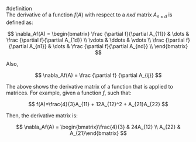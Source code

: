 #definition  
The derivative of a function $f(A)$ with respect to a $n x d$ matrix $A_{n \times d}$ is defined as: 

$$
\nabla_Af(A) = \begin{bmatrix}
\frac {\partial f}{\partial A_{11}} & \dots &  \frac {\partial f}{\partial A_{1d}} \\
\vdots & \ddots & \vdots \\
\frac {\partial f}{\partial A_{n1}} & \dots &  \frac {\partial f}{\partial A_{nd}} \\
\end{bmatrix}
$$

Also, 

$$
\nabla_Af(A) = \frac {\partial f} {\partial A_{ij}}
$$

The above shows the derivative matrix of a function that is applied to matrices. For example, given a function $f$, such that: 

$$
f(A)=\frac{4}{3}A_{11} + 12A_{12}^2 + A_{21}A_{22}
$$

Then, the derivative matrix is: 

$$
\nabla_Af(A) = \begin{bmatrix}\frac{4}{3} & 24A_{12} \\ A_{22} & A_{21}\end{bmatrix}
$$
